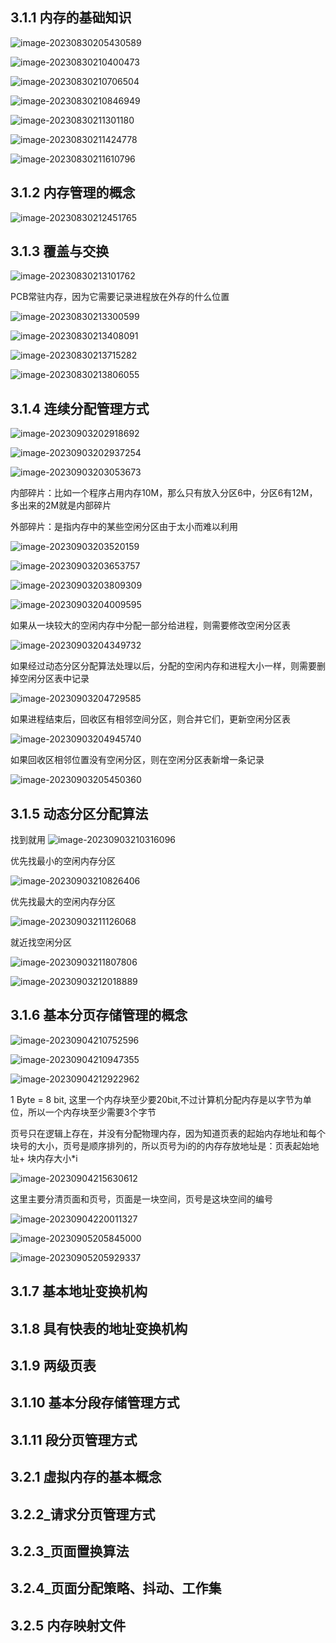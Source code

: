 ## 3.1.1 内存的基础知识

![image-20230830205430589](assets/image-20230830205430589.png)

![image-20230830210400473](assets/image-20230830210400473.png)

![image-20230830210706504](assets/image-20230830210706504.png)

![image-20230830210846949](assets/image-20230830210846949.png)

 

![image-20230830211301180](assets/image-20230830211301180.png)

![image-20230830211424778](assets/image-20230830211424778.png)

![image-20230830211610796](assets/image-20230830211610796.png)

## 3.1.2 内存管理的概念

![image-20230830212451765](assets/image-20230830212451765.png)

## 3.1.3 覆盖与交换

![image-20230830213101762](assets/image-20230830213101762.png)

PCB常驻内存，因为它需要记录进程放在外存的什么位置

![image-20230830213300599](assets/image-20230830213300599.png)

![image-20230830213408091](assets/image-20230830213408091.png)

![image-20230830213715282](assets/image-20230830213715282.png)

![image-20230830213806055](assets/image-20230830213806055.png)

## 3.1.4 连续分配管理方式

![image-20230903202918692](assets/image-20230903202918692.png)

![image-20230903202937254](assets/image-20230903202937254.png)

![image-20230903203053673](assets/image-20230903203053673.png)

内部碎片：比如一个程序占用内存10M，那么只有放入分区6中，分区6有12M，多出来的2M就是内部碎片

外部碎片：是指内存中的某些空闲分区由于太小而难以利用

![image-20230903203520159](assets/image-20230903203520159.png)

![image-20230903203653757](assets/image-20230903203653757.png)

![image-20230903203809309](assets/image-20230903203809309.png)

![image-20230903204009595](assets/image-20230903204009595.png)

如果从一块较大的空闲内存中分配一部分给进程，则需要修改空闲分区表

![image-20230903204349732](assets/image-20230903204349732.png)

如果经过动态分区分配算法处理以后，分配的空闲内存和进程大小一样，则需要删掉空闲分区表中记录

![image-20230903204729585](assets/image-20230903204729585.png)

如果进程结束后，回收区有相邻空间分区，则合并它们，更新空闲分区表

![image-20230903204945740](assets/image-20230903204945740.png)

如果回收区相邻位置没有空闲分区，则在空闲分区表新增一条记录

![image-20230903205450360](assets/image-20230903205450360.png)

## 3.1.5 动态分区分配算法

 找到就用 ![image-20230903210316096](assets/image-20230903210316096.png)

优先找最小的空闲内存分区

![image-20230903210826406](assets/image-20230903210826406.png)

优先找最大的空闲内存分区

![image-20230903211126068](assets/image-20230903211126068.png)

就近找空闲分区

![image-20230903211807806](assets/image-20230903211807806.png)

![image-20230903212018889](assets/image-20230903212018889.png)

## 3.1.6 基本分页存储管理的概念

![image-20230904210752596](assets/image-20230904210752596.png)

![image-20230904210947355](assets/image-20230904210947355.png)

![image-20230904212922962](assets/image-20230904212922962.png)

1 Byte = 8 bit, 这里一个内存块至少要20bit,不过计算机分配内存是以字节为单位，所以一个内存块至少需要3个字节

页号只在逻辑上存在，并没有分配物理内存，因为知道页表的起始内存地址和每个块号的大小，页号是顺序排列的，所以页号为i的的内存存放地址是：页表起始地址+ 块内存大小*i

![image-20230904215630612](assets/image-20230904215630612.png)

这里主要分清页面和页号，页面是一块空间，页号是这块空间的编号

![image-20230904220011327](assets/image-20230904220011327.png)

![image-20230905205845000](assets/image-20230905205845000.png)

![image-20230905205929337](assets/image-20230905205929337.png)

## 3.1.7 基本地址变换机构



## 3.1.8 具有快表的地址变换机构



## 3.1.9 两级页表



## 3.1.10 基本分段存储管理方式



## 3.1.11 段分页管理方式



## 3.2.1 虛拟内存的基本概念



## 3.2.2_请求分页管理方式



## 3.2.3_页面置换算法



## 3.2.4_页面分配策略、抖动、工作集



## 3.2.5 内存映射文件



